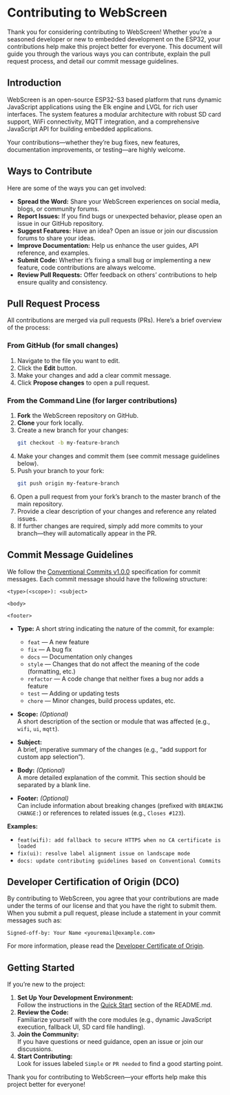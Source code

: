 # Contributing to WebScreen

Thank you for considering contributing to WebScreen! Whether you’re a seasoned developer or new to embedded development on the ESP32, your contributions help make this project better for everyone. This document will guide you through the various ways you can contribute, explain the pull request process, and detail our commit message guidelines.

## Introduction

WebScreen is an open-source ESP32-S3 based platform that runs dynamic JavaScript applications using the Elk engine and LVGL for rich user interfaces. The system features a modular architecture with robust SD card support, WiFi connectivity, MQTT integration, and a comprehensive JavaScript API for building embedded applications.

Your contributions—whether they’re bug fixes, new features, documentation improvements, or testing—are highly welcome.

## Ways to Contribute

Here are some of the ways you can get involved:

- **Spread the Word:** Share your WebScreen experiences on social media, blogs, or community forums.
- **Report Issues:** If you find bugs or unexpected behavior, please open an issue in our GitHub repository.
- **Suggest Features:** Have an idea? Open an issue or join our discussion forums to share your ideas.
- **Improve Documentation:** Help us enhance the user guides, API reference, and examples.
- **Submit Code:** Whether it’s fixing a small bug or implementing a new feature, code contributions are always welcome.
- **Review Pull Requests:** Offer feedback on others’ contributions to help ensure quality and consistency.

## Pull Request Process

All contributions are merged via pull requests (PRs). Here’s a brief overview of the process:

### From GitHub (for small changes)

1. Navigate to the file you want to edit.
2. Click the **Edit** button.
3. Make your changes and add a clear commit message.
4. Click **Propose changes** to open a pull request.

### From the Command Line (for larger contributions)

1. **Fork** the WebScreen repository on GitHub.
2. **Clone** your fork locally.
3. Create a new branch for your changes:
   ```bash
   git checkout -b my-feature-branch
   ```
4. Make your changes and commit them (see commit message guidelines below).
5. Push your branch to your fork:
   ```bash
   git push origin my-feature-branch
   ```
6. Open a pull request from your fork’s branch to the master branch of the main repository.
7. Provide a clear description of your changes and reference any related issues.
8. If further changes are required, simply add more commits to your branch—they will automatically appear in the PR.

## Commit Message Guidelines

We follow the [Conventional Commits v1.0.0](https://www.conventionalcommits.org/en/v1.0.0/) specification for commit messages. Each commit message should have the following structure:

```
<type>(<scope>): <subject>

<body>

<footer>
```

- **Type:** A short string indicating the nature of the commit, for example:
  - `feat` — A new feature
  - `fix` — A bug fix
  - `docs` — Documentation only changes
  - `style` — Changes that do not affect the meaning of the code (formatting, etc.)
  - `refactor` — A code change that neither fixes a bug nor adds a feature
  - `test` — Adding or updating tests
  - `chore` — Minor changes, build process updates, etc.
  
- **Scope:** _(Optional)_  
  A short description of the section or module that was affected (e.g., `wifi`, `ui`, `mqtt`).

- **Subject:**  
  A brief, imperative summary of the changes (e.g., “add support for custom app selection”).

- **Body:** _(Optional)_  
  A more detailed explanation of the commit. This section should be separated by a blank line.

- **Footer:** _(Optional)_  
  Can include information about breaking changes (prefixed with `BREAKING CHANGE:`) or references to related issues (e.g., `Closes #123`).

**Examples:**

- `feat(wifi): add fallback to secure HTTPS when no CA certificate is loaded`
- `fix(ui): resolve label alignment issue on landscape mode`
- `docs: update contributing guidelines based on Conventional Commits`

## Developer Certification of Origin (DCO)

By contributing to WebScreen, you agree that your contributions are made under the terms of our license and that you have the right to submit them. When you submit a pull request, please include a statement in your commit messages such as:

```
Signed-off-by: Your Name <youremail@example.com>
```

For more information, please read the [Developer Certificate of Origin](https://developercertificate.org/).

## Getting Started

If you’re new to the project:

1. **Set Up Your Development Environment:**  
   Follow the instructions in the [Quick Start](#quick-start) section of the README.md.
2. **Review the Code:**  
   Familiarize yourself with the core modules (e.g., dynamic JavaScript execution, fallback UI, SD card file handling).
3. **Join the Community:**  
   If you have questions or need guidance, open an issue or join our discussions.
4. **Start Contributing:**  
   Look for issues labeled `Simple` or `PR needed` to find a good starting point.

Thank you for contributing to WebScreen—your efforts help make this project better for everyone!

